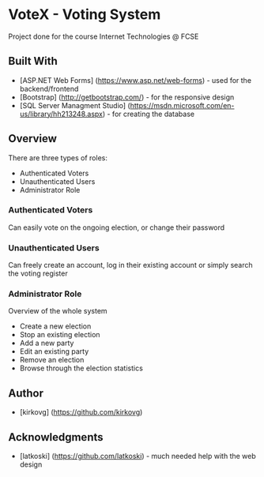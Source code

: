 # VoteX - Voting System
Project done for the course Internet Technologies @ FCSE

## Built With
* [ASP.NET Web Forms] (https://www.asp.net/web-forms) - used for the backend/frontend
* [Bootstrap] (http://getbootstrap.com/) - for the responsive design
* [SQL Server Managment Studio] (https://msdn.microsoft.com/en-us/library/hh213248.aspx) - for creating the database

## Overview
There are three types of roles:
* Authenticated Voters
* Unauthenticated Users
* Administrator Role

### Authenticated Voters
Can easily vote on the ongoing election, or change their password

### Unauthenticated Users
Can freely create an account, log in their existing account or simply search the voting register

### Administrator Role
Overview of the whole system
* Create a new election
* Stop an existing election
* Add a new party
* Edit an existing party
* Remove an election
* Browse through the election statistics

## Author
* [kirkovg] (https://github.com/kirkovg)

## Acknowledgments
* [latkoski] (https://github.com/latkoski) - much needed help with the web design


